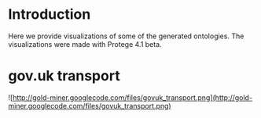 # Introduction #

Here we provide visualizations of some of the generated ontologies. The visualizations were made with Protege 4.1 beta.


# gov.uk transport #

![http://gold-miner.googlecode.com/files/govuk_transport.png](http://gold-miner.googlecode.com/files/govuk_transport.png)

